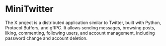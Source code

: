 # MiniTwitter
The X project is a distributed application similar to Twitter, built with Python, Protocol Buffers, and gRPC. It allows sending messages, browsing posts, liking, commenting, following users, and account management, including password change and account deletion.
